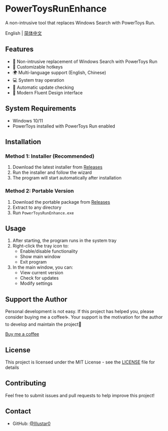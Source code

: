 # PowerToysRunEnhance

A non-intrusive tool that replaces Windows Search with PowerToys Run.

English | [简体中文](README_ZH.md)

## Features

- 🚀 Non-intrusive replacement of Windows Search with PowerToys Run
- 🎯 Customizable hotkeys
- 🌍 Multi-language support (English, Chinese)
- 💻 System tray operation
- 🔄 Automatic update checking
- 🎨 Modern Fluent Design interface

## System Requirements

- Windows 10/11
- PowerToys installed with PowerToys Run enabled

## Installation

### Method 1: Installer (Recommended)

1. Download the latest installer from [Releases](https://github.com/Illustar0/PowerToysRunEnhance/releases)
2. Run the installer and follow the wizard
3. The program will start automatically after installation

### Method 2: Portable Version

1. Download the portable package from [Releases](https://github.com/Illustar0/PowerToysRunEnhance/releases)
2. Extract to any directory
3. Run `PowerToysRunEnhance.exe`

## Usage

1. After starting, the program runs in the system tray
2. Right-click the tray icon to:
   - Enable/disable functionality
   - Show main window
   - Exit program
3. In the main window, you can:
   - View current version
   - Check for updates
   - Modify settings

## Support the Author

Personal development is not easy. If this project has helped you, please consider buying me a coffee☕. Your support is the motivation for the author to develop and maintain the project🚀

[Buy me a coffee](https://ko-fi.com/illustar0)

## License

This project is licensed under the MIT License - see the [LICENSE](LICENSE) file for details

## Contributing

Feel free to submit issues and pull requests to help improve this project!

## Contact

- GitHub: [@Illustar0](https://github.com/Illustar0)